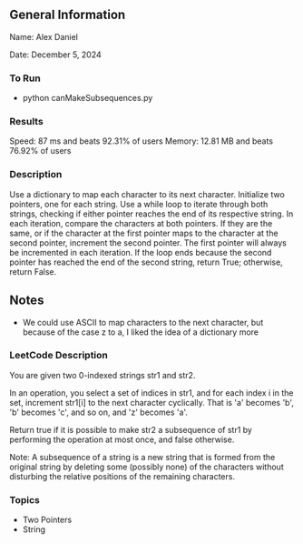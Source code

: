 ## General Information
Name: Alex Daniel

Date: December 5, 2024

### To Run
- python canMakeSubsequences.py

### Results
Speed: 87 ms and beats 92.31% of users
Memory: 12.81 MB and beats 76.92% of users

### Description
Use a dictionary to map each character to its next character. Initialize two pointers, one for each string. Use a while loop to iterate through both strings, checking if either pointer reaches the end of its respective string. In each iteration, compare the characters at both pointers. If they are the same, or if the character at the first pointer maps to the character at the second pointer, increment the second pointer. The first pointer will always be incremented in each iteration. If the loop ends because the second pointer has reached the end of the second string, return True; otherwise, return False.

## Notes
- We could use ASCII to map characters to the next character, but because of the case z to a, I liked the idea of a dictionary more

### LeetCode Description
You are given two 0-indexed strings str1 and str2.

In an operation, you select a set of indices in str1, and for each index i in the set, increment str1[i] to the next character cyclically. That is 'a' becomes 'b', 'b' becomes 'c', and so on, and 'z' becomes 'a'.

Return true if it is possible to make str2 a subsequence of str1 by performing the operation at most once, and false otherwise.

Note: A subsequence of a string is a new string that is formed from the original string by deleting some (possibly none) of the characters without disturbing the relative positions of the remaining characters.

### Topics
- Two Pointers
- String